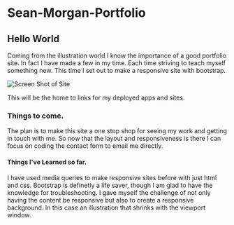 # Sean-Morgan-Portfolio

## Hello World
Coming from the illustration world I know the importance of a good portfolio site. In fact I have made a few in my time. Each time striving to teach myself something new. This time I set out to make a responsive site with bootstrap. 

![Screen Shot of Site](images/screenshot.png)

This will be the home to links for my deployed apps and sites. 

### Things to come.
The plan is to make this site a one stop shop for seeing my work and getting in touch with me. So now that the layout and responsiveness is there I can focus on coding the contact form to email me directly.

#### Things I've Learned so far.
I have used media queries to make responsive sites before with just html and css. Bootstrap is definetly a life saver, though I am glad to have the knowledge for troubleshooting. I gave myself the challenge of not only having the content be responsive but also to create a responsive background. In this case an illustration that shrinks with the viewport window.
